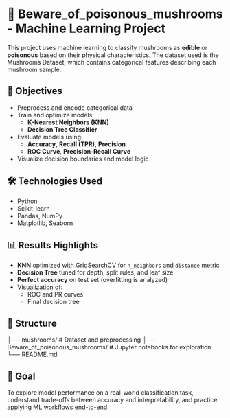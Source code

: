 # 🍄 Beware_of_poisonous_mushrooms - Machine Learning Project

This project uses machine learning to classify mushrooms as **edible** or **poisonous** based on their physical characteristics. The dataset used is the Mushrooms Dataset, which contains categorical features describing each mushroom sample.

## 📌 Objectives

- Preprocess and encode categorical data
- Train and optimize models:
  - **K-Nearest Neighbors (KNN)**
  - **Decision Tree Classifier**
- Evaluate models using:
  - **Accuracy**, **Recall (TPR)**, **Precision**
  - **ROC Curve**, **Precision-Recall Curve**
- Visualize decision boundaries and model logic

## 🛠️ Technologies Used

- Python
- Scikit-learn
- Pandas, NumPy
- Matplotlib, Seaborn

## 📊 Results Highlights

- **KNN** optimized with GridSearchCV for `n_neighbors` and `distance` metric
- **Decision Tree** tuned for depth, split rules, and leaf size
- **Perfect accuracy** on test set (overfitting is analyzed)
- Visualization of:
  - ROC and PR curves
  - Final decision tree

## 📂 Structure

├── mushrooms/ # Dataset and preprocessing
├── Beware_of_poisonous_mushrooms/ # Jupyter notebooks for exploration
└── README.md


## 🚀 Goal

To explore model performance on a real-world classification task, understand trade-offs between accuracy and interpretability, and practice applying ML workflows end-to-end.
